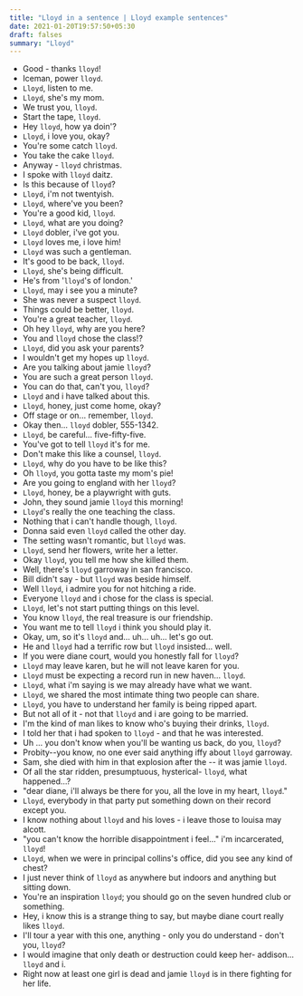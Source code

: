 ```yaml
---
title: "Lloyd in a sentence | Lloyd example sentences"
date: 2021-01-20T19:57:50+05:30
draft: falses
summary: "Lloyd"
---
```

- Good - thanks `lloyd`!
- Iceman, power `lloyd`.
- `Lloyd`, listen to me.
- `Lloyd`, she's my mom.
- We trust you, `lloyd`.
- Start the tape, `lloyd`.
- Hey `lloyd`, how ya doin'?
- `Lloyd`, i love you, okay?
- You're some catch `lloyd`.
- You take the cake `lloyd`.
- Anyway - `lloyd` christmas.
- I spoke with `lloyd` daitz.
- Is this because of `lloyd`?
- `Lloyd`, i'm not twentyish.
- `Lloyd`, where've you been?
- You're a good kid, `lloyd`.
- `Lloyd`, what are you doing?
- `Lloyd` dobler, i've got you.
- `Lloyd` loves me, i love him!
- `Lloyd` was such a gentleman.
- It's good to be back, `lloyd`.
- `Lloyd`, she's being difficult.
- He's from '`lloyd`'s of london.'
- `Lloyd`, may i see you a minute?
- She was never a suspect `lloyd`.
- Things could be better, `lloyd`.
- You're a great teacher, `lloyd`.
- Oh hey `lloyd`, why are you here?
- You and `lloyd` chose the class!?
- `Lloyd`, did you ask your parents?
- I wouldn't get my hopes up `lloyd`.
- Are you talking about jamie `lloyd`?
- You are such a great person `lloyd`.
- You can do that, can't you, `lloyd`?
- `Lloyd` and i have talked about this.
- `Lloyd`, honey, just come home, okay?
- Off stage or on... remember, `lloyd`.
- Okay then... `lloyd` dobler, 555-1342.
- `Lloyd`, be careful... five-fifty-five.
- You've got to tell `lloyd` it's for me.
- Don't make this like a counsel, `lloyd`.
- `Lloyd`, why do you have to be like this?
- Oh `lloyd`, you gotta taste my mom's pie!
- Are you going to england with her `lloyd`?
- `Lloyd`, honey, be a playwright with guts.
- John, they sound jamie `lloyd` this morning!
- `Lloyd`'s really the one teaching the class.
- Nothing that i can't handle though, `lloyd`.
- Donna said even `lloyd` called the other day.
- The setting wasn't romantic, but `lloyd` was.
- `Lloyd`, send her flowers, write her a letter.
- Okay `lloyd`, you tell me how she killed them.
- Well, there's `lloyd` garroway in san francisco.
- Bill didn't say - but `lloyd` was beside himself.
- Well `lloyd`, i admire you for not hitching a ride.
- Everyone `lloyd` and i chose for the class is special.
- `Lloyd`, let's not start putting things on this level.
- You know `lloyd`, the real treasure is our friendship.
- You want me to tell `lloyd` i think you should play it.
- Okay, um, so it's `lloyd` and... uh... uh... let's go out.
- He and `lloyd` had a terrific row but `lloyd` insisted... well.
- If you were diane court, would you honestly fall for `lloyd`?
- `Lloyd` may leave karen, but he will not leave karen for you.
- `Lloyd` must be expecting a record run in new haven... `lloyd`.
- `Lloyd`, what i'm saying is we may already have what we want.
- `Lloyd`, we shared the most intimate thing two people can share.
- `Lloyd`, you have to understand her family is being ripped apart.
- But not all of it - not that `lloyd` and i are going to be married.
- I'm the kind of man likes to know who's buying their drinks, `lloyd`.
- I told her that i had spoken to `lloyd` - and that he was interested.
- Uh ... you don't know when you'll be wanting us back, do you, `lloyd`?
- Probity--you know, no one ever said anything iffy about `lloyd` garroway.
- Sam, she died with him in that explosion after the -- it was jamie `lloyd`.
- Of all the star ridden, presumptuous, hysterical- `lloyd`, what happened...?
- "dear diane, i'll always be there for you, all the love in my heart, `lloyd`."
- `Lloyd`, everybody in that party put something down on their record except you.
- I know nothing about `lloyd` and his loves - i leave those to louisa may alcott.
- "you can't know the horrible disappointment i feel..." i'm incarcerated, `lloyd`!
- `Lloyd`, when we were in principal collins's office, did you see any kind of chest?
- I just never think of `lloyd` as anywhere but indoors and anything but sitting down.
- You're an inspiration `lloyd`; you should go on the seven hundred club or something.
- Hey, i know this is a strange thing to say, but maybe diane court really likes `lloyd`.
- I'll tour a year with this one, anything - only you do understand - don't you, `lloyd`?
- I would imagine that only death or destruction could keep her- addison... `lloyd` and i.
- Right now at least one girl is dead and jamie `lloyd` is in there fighting for her life.
                 
